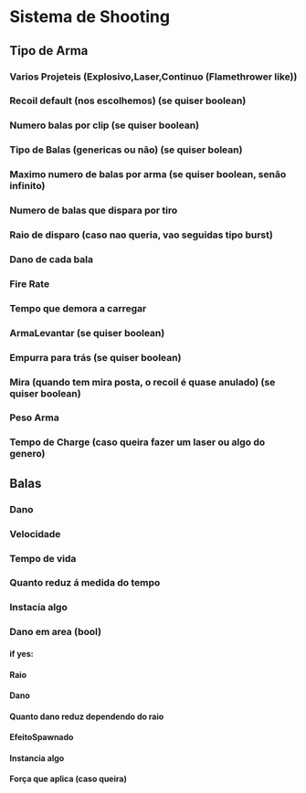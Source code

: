 # Sistema de Shooting

## Tipo de Arma
### Varios Projeteis (Explosivo,Laser,Continuo (Flamethrower like))
### Recoil default (nos escolhemos) (se quiser boolean)
### Numero balas por clip (se quiser boolean)
### Tipo de Balas (genericas ou não) (se quiser bolean)
### Maximo numero de balas por arma (se quiser boolean, senão infinito)
### Numero de balas que dispara por tiro
### Raio de disparo (caso nao queria, vao seguidas tipo burst)
### Dano de cada bala
### Fire Rate
### Tempo que demora a carregar
### ArmaLevantar (se quiser boolean)
### Empurra para trás (se quiser boolean)
### Mira (quando tem mira posta, o recoil é quase anulado) (se quiser boolean)
### Peso Arma
### Tempo de Charge  (caso queira fazer um laser ou algo do genero)
## Balas
### Dano
### Velocidade
### Tempo de vida
### Quanto reduz á medida do tempo
### Instacia algo
### Dano em area (bool)
#### if yes:
#### Raio
#### Dano
#### Quanto dano reduz dependendo do raio
#### EfeitoSpawnado
#### Instancia algo
 #### Força que aplica (caso queira)
